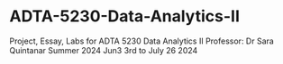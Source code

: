 # ADTA-5230-Data-Analytics-II
Project, Essay, Labs for ADTA 5230 Data Analytics II
Professor: Dr Sara Quintanar
Summer 2024 Jun3 3rd to July 26 2024
